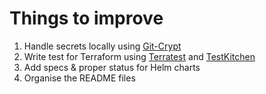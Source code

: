 # Things to improve

1. Handle secrets locally using [Git-Crypt](https://blog.francium.tech/secure-your-credentials-using-git-crypt-1ccbacc483c7)
2. Write test for Terraform using [Terratest](https://github.com/gruntwork-io/terratest) and [TestKitchen](https://github.com/newcontext-oss/kitchen-terraform)
3. Add specs & proper status for Helm charts
4. Organise the README files